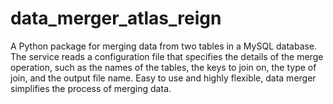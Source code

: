 # data_merger_atlas_reign
A Python package for merging data from two tables in a MySQL database. The service reads a configuration file that specifies the details of the merge operation, such as the names of the tables, the keys to join on, the type of join, and the output file name. Easy to use and highly flexible, data merger simplifies the process of merging data.
